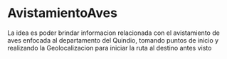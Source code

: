 # AvistamientoAves
La idea es poder brindar informacion relacionada  con el avistamiento de aves enfocada al departamento del Quindio, tomando puntos de inicio y realizando la Geolocalizacion  para iniciar la ruta al destino antes  visto
